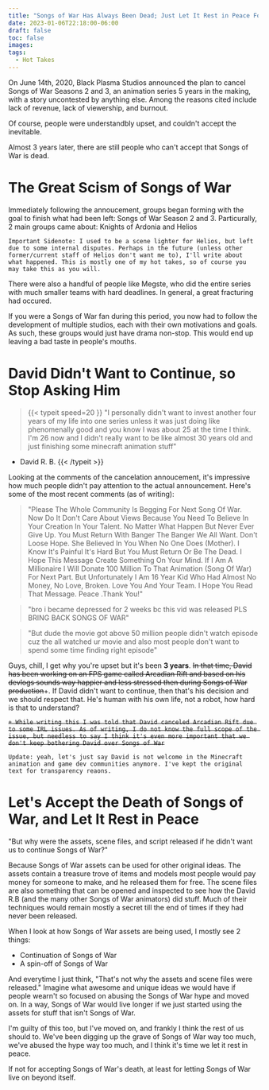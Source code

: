 ```yaml
---
title: "Songs of War Has Always Been Dead; Just Let It Rest in Peace For Once"
date: 2023-01-06T22:18:00-06:00
draft: false
toc: false
images:
tags:
  - Hot Takes
---
```

On June 14th, 2020, Black Plasma Studios announced the plan to cancel Songs of War Seasons 2 and 3, an animation series 5 years in the making, with a story uncontested by anything else. Among the reasons cited include lack of revenue, lack of viewership, and burnout.

Of course, people were understandbly upset, and couldn't accept the inevitable.

Almost 3 years later, there are still people who can't accept that Songs of War is dead.

# The Great Scism of Songs of War
Immediately following the annoucement, groups began forming with the goal to finish what had been left: Songs of War Season 2 and 3. Particurally, 2 main groups came about: Knights of Ardonia and Helios 

`Important Sidenote: I used to be a scene lighter for Helios, but left due to some internal disputes. Perhaps in the future (unless other former/current staff of Helios don't want me to), I'll write about what happened. This is mostly one of my hot takes, so of course you may take this as you will.`

There were also a handful of people like Megste, who did the entire series with much smaller teams with hard deadlines. In general, a great fracturing had occured.

If you were a Songs of War fan during this period, you now had to follow the development of multiple studios, each with their own motivations and goals. As such, these groups would just have drama non-stop. This would end up leaving a bad taste in people's mouths.

# David Didn't Want to Continue, so Stop Asking Him

> {{< typeit 
  speed=20
>}}
 "I personally didn't want to invest another four years of my life into one series unless it was just doing like phenomenally good and you know I was about 25 at the time I think. I'm 26 now and I didn't really want to be like almost 30 years old and just finishing some minecraft animation stuff"
 - David R. B.
{{< /typeit >}}

Looking at the comments of the cancelation annoucement, it's impressive how much people didn't pay attention to the actual announcement. Here's some of the most recent comments (as of writing): 

> "Please The Whole Community Is Begging  For Next Song Of War. Now Do It Don't Care About Views Because You Need To Believe In Your Creation In Your Talent. No Matter What Happen But Never Ever Give Up. You Must Return With Banger The Banger We All Want. Don't Loose Hope. She Believed In You When No One Does (Mother). I Know It's Painful It's Hard But You Must Return Or Be The Dead. I Hope This Message Create Something On Your Mind. If I Am A Millionaire I Will Donate 100 Million To That Animation (Song Of War) For Next Part. But Unfortunately  I Am 16 Year Kid Who Had Almost No Money, No Love, Broken. Love You And Your Team. I Hope You Read That Message. Peace .Thank You!"

> "bro i became depressed for 2 weeks bc this vid was released PLS BRING BACK SONGS OF WAR"

> "But dude the movie got above 50 million people didn't watch episode cuz the all watched ur movie and also most people don't want to spend some time finding right episode"

Guys, chill, I get why you're upset but it's been **3 years**. ~~In that time, David has been working on an FPS game called Arcadian Rift and based on his devlogs sounds way happier and less stressed then during Songs of War production~~+. If David didn't want to continue, then that's his decision and we should respect that. He's human with his own life, not a robot, how hard is that to understand?

~~`+ While writing this I was told that David canceled Arcadian Rift due to some IRL issues. As of writing, I do not know the full scope of the issue, but needless to say I think it's even more important that we don't keep bothering David over Songs of War`~~

`Update: yeah, let's just say David is not welcome in the Minecraft animation and game dev communities anymore. I've kept the original text for transparency reaons.` 

# Let's Accept the Death of Songs of War, and Let It Rest in Peace
"But why were the assets, scene files, and script released if he didn't want us to continue Songs of War?"

Because Songs of War assets can be used for other original ideas. The assets contain a treasure trove of items and models most people would pay money for someone to make, and he released them for free. The scene files are also something that can be opened and inspected to see how the David R.B (and the many other Songs of War animators) did stuff. Much of their techniques would remain mostly a secret till the end of times if they had never been released.

When I look at how Songs of War assets are being used, I mostly see 2 things:
* Continuation of Songs of War 
* A spin-off of Songs of War

And everytime I just think, "That's not why the assets and scene files were released." Imagine what awesome and unique ideas we would have if people wearn't so focused on abusing the Songs of War hype and moved on. In a way, Songs of War would live longer if we just started using the assets for stuff that isn't Songs of War.

I'm guilty of this too, but I've moved on, and frankly I think the rest of us should to. We've been digging up the grave of Songs of War way too much, we've abused the hype way too much, and I think it's time we let it rest in peace.

If not for accepting Songs of War's death, at least for letting Songs of War live on beyond itself.
